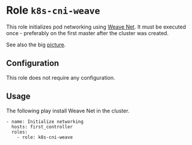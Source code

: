 # Role `k8s-cni-weave`

This role initializes pod networking using [Weave Net](https://www.weave.works/docs/net/latest/overview/). It must be executed once - preferably on the first master after the cluster was created.

See also the big [picture](../../docs/roles.md).

## Configuration

This role does not require any configuration.

## Usage

The following play install Weave Net in the cluster.

```ansible
- name: Initialize networking
  hosts: first_controller
  roles:
    - role: k8s-cni-weave
```
